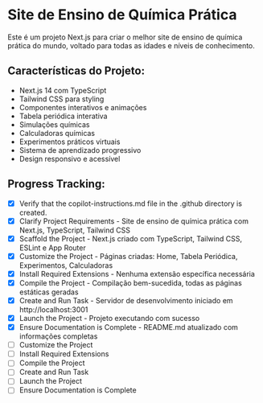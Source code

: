 <!-- Use this file to provide workspace-specific custom instructions to Copilot. For more details, visit https://code.visualstudio.com/docs/copilot/copilot-customization#_use-a-githubcopilotinstructionsmd-file -->

# Site de Ensino de Química Prática

Este é um projeto Next.js para criar o melhor site de ensino de química prática do mundo, voltado para todas as idades e níveis de conhecimento.

## Características do Projeto:
- Next.js 14 com TypeScript
- Tailwind CSS para styling
- Componentes interativos e animações
- Tabela periódica interativa
- Simulações químicas
- Calculadoras químicas
- Experimentos práticos virtuais
- Sistema de aprendizado progressivo
- Design responsivo e acessível

## Progress Tracking:

- [x] Verify that the copilot-instructions.md file in the .github directory is created.
- [x] Clarify Project Requirements - Site de ensino de química prática com Next.js, TypeScript, Tailwind CSS
- [x] Scaffold the Project - Next.js criado com TypeScript, Tailwind CSS, ESLint e App Router
- [x] Customize the Project - Páginas criadas: Home, Tabela Periódica, Experimentos, Calculadoras
- [x] Install Required Extensions - Nenhuma extensão específica necessária
- [x] Compile the Project - Compilação bem-sucedida, todas as páginas estáticas geradas
- [x] Create and Run Task - Servidor de desenvolvimento iniciado em http://localhost:3001
- [x] Launch the Project - Projeto executando com sucesso
- [x] Ensure Documentation is Complete - README.md atualizado com informações completas
- [ ] Customize the Project
- [ ] Install Required Extensions
- [ ] Compile the Project
- [ ] Create and Run Task
- [ ] Launch the Project
- [ ] Ensure Documentation is Complete
